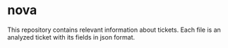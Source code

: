 # nova
This repository contains relevant information about tickets. Each file is an analyzed ticket with its fields in json format.
